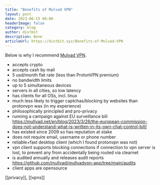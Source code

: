 ```yaml
---
title: "Benefits of Mulvad VPN"
layout: post
date: 2023-06-15 00:00
headerImage: false
category: blog
author: distbit
description: None
articleUrl: https://distbit.xyz/Benefits-of-Mulvad-VPN
---
```


Below is why I recommend [Mulvad VPN](https://mullvad.net/).
- accepts crypto
- accepts cash by mail
- 5 usd/month flat rate (less than ProtonVPN premium)
- no bandwidth limits
- up to 5 simultaneous devices
- servers in all cities, so low latency
- has clients for all OSs, incl. linux
- much less likely to trigger captchas/blocking by websites than protonvpn was (in my experience)
- philosophically principled and pro-privacy
- running a campaign against EU surveillance bill https://mullvad.net/en/blog/2023/3/28/the-european-commission-does-not-understand-what-is-written-in-its-own-chat-control-bill/
- has existed since 2009 so has reputation at stake
- does not require email, username or phone number
- reliable+fast desktop client (which I found protonvpn was not)
- vpn client supports blocking connections if connection to vpn server is lost, to prevent any from accidentally being routed via clearnet
- is audited annually and releases audit reports https://github.com/mullvad/mullvadvpn-app/tree/main/audits
- client apps are opensource


[[privacy]], [[vpns]]